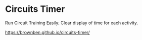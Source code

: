 # Circuits Timer

Run Circuit Training Easily. Clear display of time for each activity.

https://brownben.github.io/circuits-timer/
